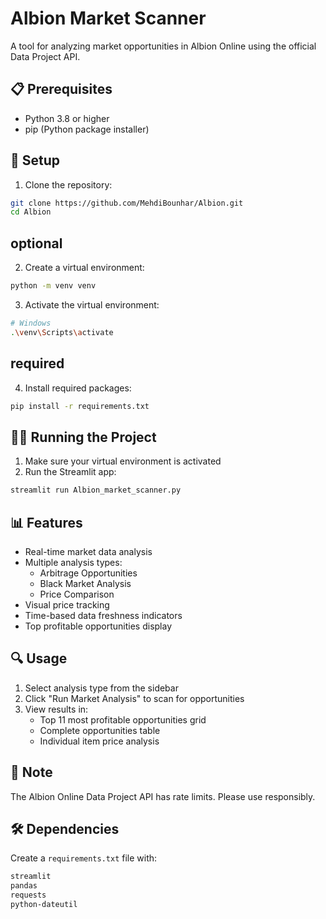# Albion Market Scanner

A tool for analyzing market opportunities in Albion Online using the official Data Project API.

## 📋 Prerequisites

- Python 3.8 or higher
- pip (Python package installer)

## 🚀 Setup

1. Clone the repository:
```bash
git clone https://github.com/MehdiBounhar/Albion.git
cd Albion
```

## optional
2. Create a virtual environment:
```bash
python -m venv venv
```

3. Activate the virtual environment:
```bash
# Windows
.\venv\Scripts\activate
```
## required
4. Install required packages:
```bash
pip install -r requirements.txt
```

## 🏃‍♂️ Running the Project

1. Make sure your virtual environment is activated
2. Run the Streamlit app:
```bash
streamlit run Albion_market_scanner.py
```

## 📊 Features

- Real-time market data analysis
- Multiple analysis types:
  - Arbitrage Opportunities
  - Black Market Analysis
  - Price Comparison
- Visual price tracking
- Time-based data freshness indicators
- Top profitable opportunities display

## 🔍 Usage

1. Select analysis type from the sidebar
2. Click "Run Market Analysis" to scan for opportunities
3. View results in:
   - Top 11 most profitable opportunities grid
   - Complete opportunities table
   - Individual item price analysis

## 📝 Note

The Albion Online Data Project API has rate limits. Please use responsibly.

## 🛠️ Dependencies

Create a `requirements.txt` file with:
```txt
streamlit
pandas
requests
python-dateutil
```